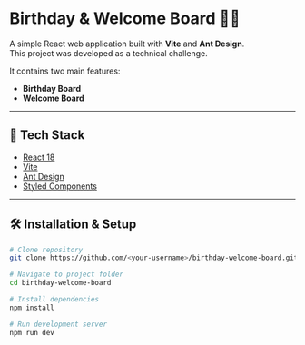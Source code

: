 # Birthday & Welcome Board 🎉👋

A simple React web application built with **Vite** and **Ant Design**.  
This project was developed as a technical challenge.  

It contains two main features:  
- **Birthday Board** 
- **Welcome Board** 

---

## 🚀 Tech Stack
- [React 18](https://reactjs.org/)  
- [Vite](https://vitejs.dev/)  
- [Ant Design](https://ant.design/)  
- [Styled Components](https://styled-components.com/) 

---

## 🛠️ Installation & Setup

```bash
# Clone repository
git clone https://github.com/<your-username>/birthday-welcome-board.git

# Navigate to project folder
cd birthday-welcome-board

# Install dependencies
npm install

# Run development server
npm run dev
